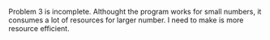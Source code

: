 Problem 3 is incomplete. Althought the program works for small numbers, it consumes a lot of resources for larger number. I need to make is more resource efficient.
